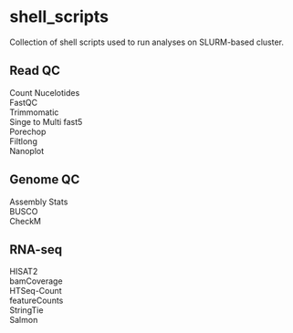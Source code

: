 # shell_scripts
Collection of shell scripts used to run analyses on SLURM-based cluster.

## Read QC
Count Nucelotides\
FastQC\
Trimmomatic\
Singe to Multi fast5\
Porechop\
Filtlong\
Nanoplot

## Genome QC
Assembly Stats\
BUSCO\
CheckM

## RNA-seq
HISAT2\
bamCoverage\
HTSeq-Count\
featureCounts\
StringTie\
Salmon

